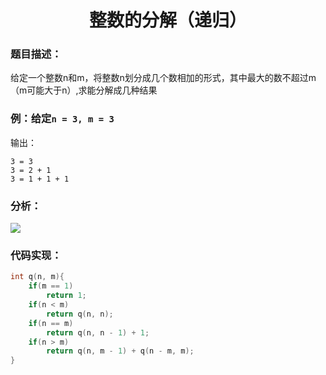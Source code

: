 # <center>整数的分解（递归）</center>

### 题目描述：

给定一个整数n和m，将整数n划分成几个数相加的形式，其中最大的数不超过m（m可能大于n）,求能分解成几种结果
<!--more-->
### 例：给定`n = 3, m = 3`
输出：

    3 = 3
    3 = 2 + 1
    3 = 1 + 1 + 1

### 分析：
![ ](https://gitee.com/Hami-Lemon/image-repo/raw/master/images/2021/05/25/20210525113652.png)

### 代码实现：

```C
int q(n, m){
    if(m == 1)
        return 1;
    if(n < m)
        return q(n, n);
    if(n == m)
        return q(n, n - 1) + 1;
    if(n > m)
        return q(n, m - 1) + q(n - m, m);
}
```